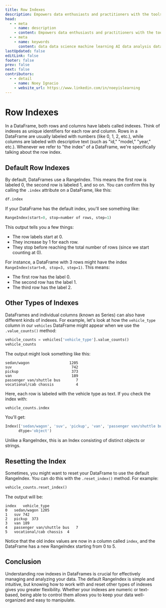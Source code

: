 ```yaml
---
title: Row Indexes
description: Empowers data enthusiasts and practitioners with the tools and knowledge to unlock the potential of data.
head:
  - - meta
    - name: description
    - content: Empowers data enthusiasts and practitioners with the tools and knowledge to unlock the potential of data.
  - - meta
    - name: keywords
      content: data data science machine learning AI data analysis data-driven data enthusiasts data practitioners
lastUpdated: false
editLink: false
footer: false
prev: false
next: false
contributors:
  - - detail
    - name: Noey Ignacio
    - website_url: https://www.linkedin.com/in/noeyislearning
---
```


# Row Indexes

In a DataFrame, both rows and columns have labels called indexes. Think of indexes as unique identifiers for each row and column. Rows in a DataFrame are usually labeled with numbers (like 0, 1, 2, etc.), while columns are labeled with descriptive text (such as "id," "model," "year," etc.). Whenever we refer to "the index" of a DataFrame, we're specifically talking about the row index.

## Default Row Indexes

By default, DataFrames use a RangeIndex. This means the first row is labeled 0, the second row is labeled 1, and so on. You can confirm this by calling the `.index` attribute on a DataFrame, like this:

```python
df.index
```

If your DataFrame has the default index, you'll see something like:

```python
RangeIndex(start=0, stop=number of rows, step=1)
```

This output tells you a few things:

- The row labels start at 0.
- They increase by 1 for each row.
- They stop before reaching the total number of rows (since we start counting at 0).

For instance, a DataFrame with 3 rows might have the index `RangeIndex(start=0, stop=3, step=1)`. This means:

- The first row has the label 0.
- The second row has the label 1.
- The third row has the label 2.

## Other Types of Indexes

DataFrames and individual columns (known as Series) can also have different kinds of indexes. For example, let's look at how the `vehicle_type` column in our `vehicles` DataFrame might appear when we use the `.value_counts()` method:

```python
vehicle_counts = vehicles['vehicle_type'].value_counts()
vehicle_counts
```

The output might look something like this:

```plaintext
sedan/wagon                  1205
suv                           742
pickup                        373
van                           189
passenger van/shuttle bus       7
vocational/cab chassis          4
```

Here, each row is labeled with the vehicle type as text. If you check the index with:

```python
vehicle_counts.index
```

You'll get:

```python
Index(['sedan/wagon', 'suv', 'pickup', 'van', 'passenger van/shuttle bus', 'vocational/cab chassis'],
      dtype='object')
```

Unlike a RangeIndex, this is an Index consisting of distinct objects or strings.

## Resetting the Index

Sometimes, you might want to reset your DataFrame to use the default RangeIndex. You can do this with the `.reset_index()` method. For example:

```python
vehicle_counts.reset_index()
```

The output will be:

```plaintext
index	vehicle_type
0	sedan/wagon	1205
1	suv	742
2	pickup	373
3	van	189
4	passenger van/shuttle bus	7
5	vocational/cab chassis	4
```

Notice that the old index values are now in a column called `index`, and the DataFrame has a new RangeIndex starting from 0 to 5.

## Conclusion

Understanding row indexes in DataFrames is crucial for effectively managing and analyzing your data. The default RangeIndex is simple and intuitive, but knowing how to work with and reset other types of indexes gives you greater flexibility. Whether your indexes are numeric or text-based, being able to control them allows you to keep your data well-organized and easy to manipulate.
